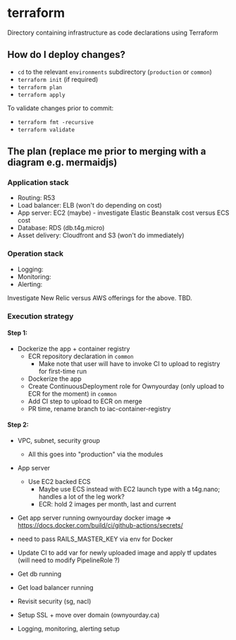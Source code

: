 # terraform

Directory containing infrastructure as code declarations using Terraform

## How do I deploy changes?

- `cd` to the relevant `environments` subdirectory (`production` or `common`)
- `terraform init` (if required)
- `terraform plan`
- `terraform apply`

To validate changes prior to commit:

- `terraform fmt -recursive`
- `terraform validate`

## The plan (replace me prior to merging with a diagram e.g. mermaidjs)

### Application stack
- Routing: R53
- Load balancer: ELB (won't do depending on cost)
- App server: EC2 (maybe) - investigate Elastic Beanstalk cost versus ECS cost
- Database: RDS (db.t4g.micro)
- Asset delivery: Cloudfront and S3 (won't do immediately)

### Operation stack
- Logging:
- Monitoring:
- Alerting: 

Investigate New Relic versus AWS offerings for the above. TBD.

### Execution strategy

#### Step 1:
- Dockerize the app + container registry
  - ECR repository declaration in `common`
    - Make note that user will have to invoke CI to upload to registry for first-time run
  - Dockerize the app
  - Create ContinuousDeployment role for Ownyourday (only upload to ECR for the moment) in `common`
  - Add CI step to upload to ECR on merge
  - PR time, rename branch to iac-container-registry

#### Step 2:
- VPC, subnet, security group
  - All this goes into "production" via the modules
- App server
  - Use EC2 backed ECS
    - Maybe use ECS instead with EC2 launch type with a t4g.nano; handles a lot of the leg work?
    - ECR: hold 2 images per month, last and current

- Get app server running ownyourday docker image
=> https://docs.docker.com/build/ci/github-actions/secrets/
- need to pass RAILS_MASTER_KEY via env for Docker


- Update CI to add var for newly uploaded image and apply tf updates (will need to modify PipelineRole ?)

- Get db running
- Get load balancer running
- Revisit security (sg, nacl)
- Setup SSL + move over domain (ownyourday.ca)

- Logging, monitoring, alerting setup
